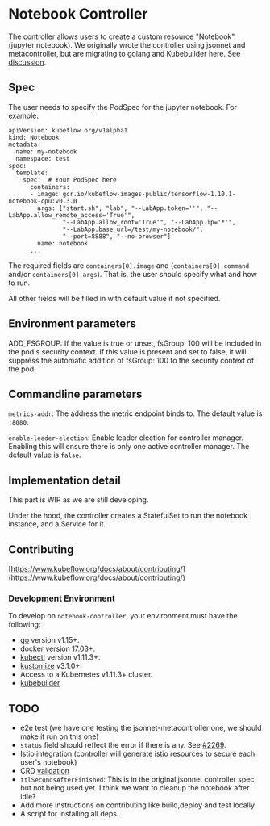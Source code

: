 # Notebook Controller

The controller allows users to create a custom resource "Notebook" (jupyter notebook).
We originally wrote the controller using jsonnet and metacontroller, but are migrating to golang and
Kubebuilder here. See [discussion](https://github.com/kubeflow/kubeflow/issues/2269).

## Spec

The user needs to specify the PodSpec for the jupyter notebook.
For example:

```
apiVersion: kubeflow.org/v1alpha1
kind: Notebook
metadata:
  name: my-notebook
  namespace: test
spec:
  template:
    spec:  # Your PodSpec here
      containers:
      - image: gcr.io/kubeflow-images-public/tensorflow-1.10.1-notebook-cpu:v0.3.0
        args: ["start.sh", "lab", "--LabApp.token=''", "--LabApp.allow_remote_access='True'",
               "--LabApp.allow_root='True'", "--LabApp.ip='*'",
               "--LabApp.base_url=/test/my-notebook/",
               "--port=8888", "--no-browser"]
        name: notebook
      ...
```

The required fields are `containers[0].image` and (`containers[0].command` and/or `containers[0].args`).
That is, the user should specify what and how to run.

All other fields will be filled in with default value if not specified.

## Environment parameters

ADD_FSGROUP: If the value is true or unset, fsGroup: 100 will be included
in the pod's security context. If this value is present and set to false, it will suppress the
automatic addition of fsGroup: 100 to the security context of the pod.

## Commandline parameters

`metrics-addr`: The address the metric endpoint binds to. The default value is `:8080`.

`enable-leader-election`: Enable leader election for controller manager. Enabling this will ensure there is only one active controller manager. The default value is `false`.

## Implementation detail

This part is WIP as we are still developing.

Under the hood, the controller creates a StatefulSet to run the notebook instance, and a Service for it.

## Contributing

[https://www.kubeflow.org/docs/about/contributing/](https://www.kubeflow.org/docs/about/contributing/)

### Development Environment

To develop on `notebook-controller`, your environment must have the following:

- [go](https://golang.org/dl/) version v1.15+.
- [docker](https://docs.docker.com/install/) version 17.03+.
- [kubectl](https://kubernetes.io/docs/tasks/tools/install-kubectl/) version v1.11.3+.
- [kustomize](https://sigs.k8s.io/kustomize/docs/INSTALL.md) v3.1.0+
- Access to a Kubernetes v1.11.3+ cluster.
- [kubebuilder](https://book.kubebuilder.io/quick-start.html#installation)

## TODO

- e2e test (we have one testing the jsonnet-metacontroller one, we should make it run on this one)
- `status` field should reflect the error if there is any. See [#2269](https://github.com/kubeflow/kubeflow/issues/2269).
- Istio integration (controller will generate istio resources to secure each user's notebook)
- CRD [validation](https://github.com/kubeflow/kubeflow/blob/master/kubeflow/jupyter/notebooks.schema)
- `ttlSecondsAfterFinished`: This is in the original jsonnet controller spec, but not being used yet. I think we want to cleanup the notebook after idle?
- Add more instructions on contributing like build,deploy and test locally.
- A script for installing all deps.
